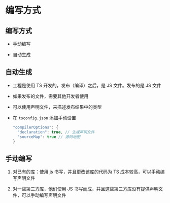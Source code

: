 # 编写方式

## 编写方式

  - 手动编写

  - 自动生成

## 自动生成

  - 工程是使用 TS 开发的，发布（编译）之后，是 JS 文件。发布的是 JS 文件

  - 如果发布的文件，需要其他开发者使用

  - 可以使用声明文件，来描述发布结果中的类型

  - 在 `tsconfig.json` 添加手动设置

    ```javascript
    "compilerOptions": {
      "declaration": true, // 生成声明文件
      "sourceMap": true // 源码地图
    }
    ```

## 手动编写

1.  对已有的库：使用 js 书写，并且更改该库的代码为 TS 成本较高，可以手动编写声明文件

2.  对一些第三方库，他们使用 JS 书写而成，并且这些第三方库没有提供声明文件，可以手动编写声明文件
